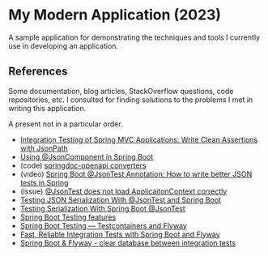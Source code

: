 # My Modern Application (2023)

A sample application for demonstrating the techniques and tools I currently use in developing an application.

## References

Some documentation, blog articles, StackOverflow questions, code repositories, etc. I consulted for finding solutions to the problems I met in writing this application.

A present not in a particular order.

* [Integration Testing of Spring MVC Applications: Write Clean Assertions with JsonPath](<https://www.petrikainulainen.net/programming/spring-framework/integration-testing-of-spring-mvc-applications-write-clean-assertions-with-jsonpath/>)
* [Using @JsonComponent in Spring Boot](<https://www.baeldung.com/spring-boot-jsoncomponent>)
* (code) [springdoc-openapi converters](https://github.com/springdoc/springdoc-openapi/tree/master/springdoc-openapi-common/src/main/java/org/springdoc/core/converters)
* (video) [Spring Boot @JsonTest Annotation: How to write better JSON tests in Spring](<https://youtu.be/AiiprfLqriY>)
* (issue) [@JsonTest does not load ApplicaitonContext correctly](<https://github.com/spring-projects/spring-boot/issues/5776>)
* [Testing JSON Serialization With @JsonTest and Spring Boot](<https://rieckpil.de/testing-your-json-serialization-with-jsontest/>)
* [Testing Serialization With Spring Boot @JsonTest](<https://www.arhohuttunen.com/spring-boot-jsontest/>)
* [Spring Boot Testing features](<https://docs.spring.io/spring-boot/docs/current/reference/html/features.html#features.testing>)
* [Spring Boot Testing — Testcontainers and Flyway](<https://dev.to/kirekov/spring-boot-testing-testcontainers-and-flyway-2jpd>)
* [Fast, Reliable Integration Tests with Spring Boot and Flyway](<https://aahlenst.dev/blog/fast-reliable-integration-tests-with-spring/>)
* [Spring Boot & Flyway - clear database between integration tests](<https://maciejwalkowiak.com/blog/spring-boot-flyway-clear-database-integration-tests/>)
